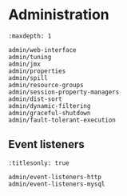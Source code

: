 # Administration

```{toctree}
:maxdepth: 1

admin/web-interface
admin/tuning
admin/jmx
admin/properties
admin/spill
admin/resource-groups
admin/session-property-managers
admin/dist-sort
admin/dynamic-filtering
admin/graceful-shutdown
admin/fault-tolerant-execution
```

## Event listeners

```{toctree}
:titlesonly: true

admin/event-listeners-http
admin/event-listeners-mysql
```
